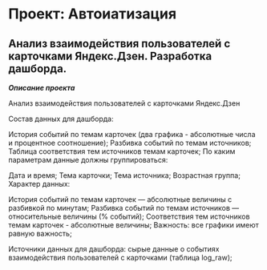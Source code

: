 # Проект: Автоиатизация
## Анализ взаимодействия пользователей с карточками Яндекс.Дзен. Разработка дашборда.

***Описание проекта***

Анализ взаимодействия пользователей с карточками Яндекс.Дзен

Состав данных для дашборда:

История событий по темам карточек (два графика - абсолютные числа и процентное соотношение);
Разбивка событий по темам источников;
Таблица соответствия тем источников темам карточек;
По каким параметрам данные должны группироваться:

Дата и время;
Тема карточки;
Тема источника;
Возрастная группа;
Характер данных:

История событий по темам карточек — абсолютные величины с разбивкой по минутам;
Разбивка событий по темам источников — относительные величины (% событий);
Соответствия тем источников темам карточек - абсолютные величины;
Важность: все графики имеют равную важность; 

Источники данных для дашборда: cырые данные о событиях взаимодействия пользователей с карточками (таблица log_raw);

